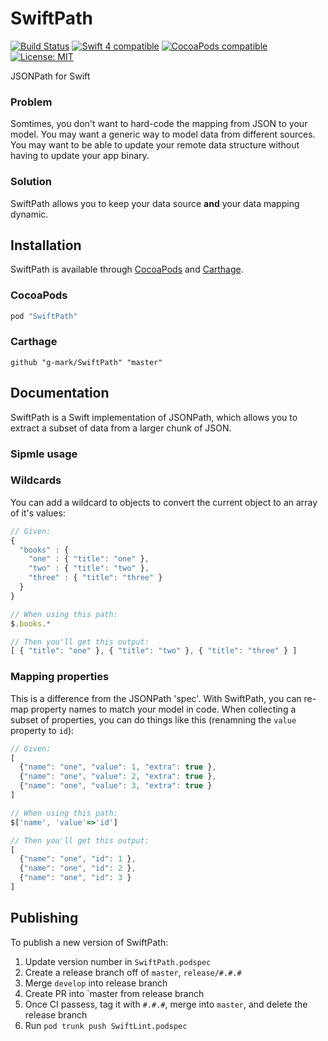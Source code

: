 # SwiftPath
[![Build Status](https://travis-ci.org/g-mark/SwiftPath.svg?branch=develop)](https://travis-ci.org/g-mark/SwiftPath)
[![Swift 4 compatible](https://img.shields.io/badge/swift4-compatible-4BC51D.svg?style=flat)](https://developer.apple.com/swift)
[![CocoaPods compatible](https://img.shields.io/cocoapods/v/SwiftPath.svg)](https://cocoapods.org/pods/SwiftPath)
[![License: MIT](http://img.shields.io/badge/license-MIT-blue.svg?style=flat)](https://raw.githubusercontent.com/g-mark/SwiftPath/master/LICENSE)

JSONPath for Swift

### Problem
Somtimes, you don't want to hard-code the mapping from JSON to your model. You may want a generic way to model data from different sources. You may want to be able to update your remote data structure without having to update your app binary.


### Solution
SwiftPath allows you to keep your data source **and** your data mapping dynamic.


## Installation

SwiftPath is available through [CocoaPods](http://cocoapods.org) and [Carthage](https://github.com/Carthage/Carthage).

### CocoaPods

```ruby
pod "SwiftPath"
```

### Carthage

```
github "g-mark/SwiftPath" "master"
```

## Documentation

SwiftPath is a Swift implementation of JSONPath, which allows you to extract a subset of data from a larger chunk of JSON.

### Sipmle usage


### Wildcards
You can add a wildcard to objects to convert the current object to an array of it's values:

```js
// Given:
{
  "books" : {
    "one" : { "title": "one" },
    "two" : { "title": "two" },
    "three" : { "title": "three" }
  }
}

// When using this path:
$.books.*

// Then you'll get this output:
[ { "title": "one" }, { "title": "two" }, { "title": "three" } ]
```

### Mapping properties

This is a difference from the JSONPath 'spec'.  With SwiftPath, you can re-map property names to match your model in code.  When collecting a subset of properties, you can do things like this (renamning the `value` property to `id`):

```js
// Given:
[
  {"name": "one", "value": 1, "extra": true },
  {"name": "one", "value": 2, "extra": true },
  {"name": "one", "value": 3, "extra": true }
]

// When using this path:
$['name', 'value'=>'id']

// Then you'll get this output:
[
  {"name": "one", "id": 1 },
  {"name": "one", "id": 2 },
  {"name": "one", "id": 3 }
]
```

## Publishing

To publish a new version of SwiftPath:
1. Update version number in `SwiftPath.podspec`
1. Create a release branch off of `master`, `release/#.#.#`
1. Merge `develop` into release branch
1. Create PR into `master from release branch
1. Once CI passess, tag it with `#.#.#`, merge into `master`, and delete the release branch
1. Run `pod trunk push SwiftLint.podspec`
